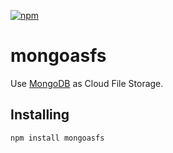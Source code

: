 [![npm](https://img.shields.io/npm/v/mongoasfs?color=%2300aa00&label=npm%20package)](https://www.npmjs.com/package/mongoasfs)

# mongoasfs
Use [MongoDB](https://www.mongodb.com/) as Cloud File Storage.

## Installing
```
npm install mongoasfs
```
